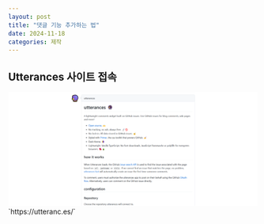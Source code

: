 ```yaml
---
layout: post
title: "댓글 기능 추가하는 법"
date: 2024-11-18
categories: 제작
---
```


## Utterances 사이트 접속
<img src="/assets/img/1.png" alt="Test Image" />
`https://utteranc.es/`

